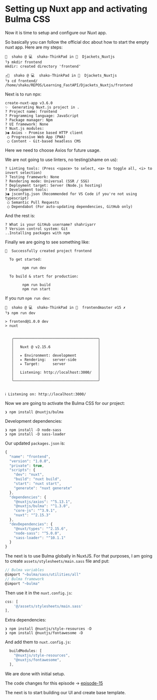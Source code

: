 # Setting up Nuxt app and activating Bulma CSS

Now it is time to setup and configure our Nuxt app.

So basically you can follow the official doc about how to start the empty nuxt app. 
Here are my steps:

```shell
💁  shako @ 💻  shako-ThinkPad in 📁  Djackets_Nuxtjs
└❯ mkdir frontend
mkdir: created directory 'frontend'

┌💁  shako @ 💻  shako-ThinkPad in 📁  Djackets_Nuxtjs
└❯ cd frontend/
/home/shako/REPOS/Learning_FastAPI/Djackets_Nuxtjs/frontend
```

Next is to run npx:

```shell
create-nuxt-app v3.6.0
✨  Generating Nuxt.js project in .
? Project name: frontend
? Programming language: JavaScript
? Package manager: Npm
? UI framework: None
? Nuxt.js modules: 
❯◉ Axios - Promise based HTTP client
 ◯ Progressive Web App (PWA)
 ◯ Content - Git-based headless CMS
```

Here we need to choose Axios for future usage.

We are not going to use linters, no testing(shame on us):

```shell
? Linting tools: (Press <space> to select, <a> to toggle all, <i> to invert selection)
? Testing framework: None
? Rendering mode: Universal (SSR / SSG)
? Deployment target: Server (Node.js hosting)
? Development tools: 
❯◉ jsconfig.json (Recommended for VS Code if you're not using typescript)
 ◯ Semantic Pull Requests
 ◯ Dependabot (For auto-updating dependencies, GitHub only)
```

And the rest is:

```shell
? What is your GitHub username? shahriyarr
? Version control system: Git
..Installing packages with npm
```

Finally we are going to see something like:

```shell
🎉  Successfully created project frontend

  To get started:

        npm run dev

  To build & start for production:

        npm run build
        npm run start

```

If you run `npm run dev`:

```shell
💁  shako @ 💻  shako-ThinkPad in 📁  frontendmaster ⌀15 ✗
└❯ npm run dev

> frontend@1.0.0 dev
> nuxt


   ╭───────────────────────────────────────╮
   │                                       │
   │   Nuxt @ v2.15.6                      │
   │                                       │
   │   ▸ Environment: development          │
   │   ▸ Rendering:   server-side          │
   │   ▸ Target:      server               │
   │                                       │
   │   Listening: http://localhost:3000/   │
   │                                       │
   ╰───────────────────────────────────────╯


ℹ Listening on: http://localhost:3000/
```

Now we are going to activate the Bulma CSS for our project:

```shell
❯ npm install @nuxtjs/bulma
```

Development dependencies:

```shell
❯ npm install -D node-sass
❯ npm install -D sass-loader
```

Our updated `packages.json` is:

```js
{
  "name": "frontend",
  "version": "1.0.0",
  "private": true,
  "scripts": {
    "dev": "nuxt",
    "build": "nuxt build",
    "start": "nuxt start",
    "generate": "nuxt generate"
  },
  "dependencies": {
    "@nuxtjs/axios": "^5.13.1",
    "@nuxtjs/bulma": "^1.3.0",
    "core-js": "^3.9.1",
    "nuxt": "^2.15.3"
  },
  "devDependencies": {
    "@nuxt/types": "^2.15.6",
    "node-sass": "^5.0.0",
    "sass-loader": "^10.1.1"
  }
}
```

The next is to use Bulma globally in NuxtJS. For that purposes, I am going to create `assets/stylesheets/main.sass` file and put:

```js
// Bulma variables
@import "~bulma/sass/utilities/all"
// Bulma framework
@import "~bulma"
```

Then use it in the `nuxt.config.js`:

```js
css: [
    '@/assets/stylesheets/main.sass'
],
```

Extra dependencies:

```shell
❯ npm install @nuxtjs/style-resources -D
❯ npm install @nuxtjs/fontawesome -D
```

And add them to `nuxt.config.js`:

```js
  buildModules: [
    "@nuxtjs/style-resources",
    "@nuxtjs/fontawesome",
  ],
```

We are done with initial setup.

The code changes for this episode -> [episode-15](https://github.com/ShahriyarR/ecommerce-nuxtjs-frontend/tree/episode-15)

The next is to start building our UI and create base template.

